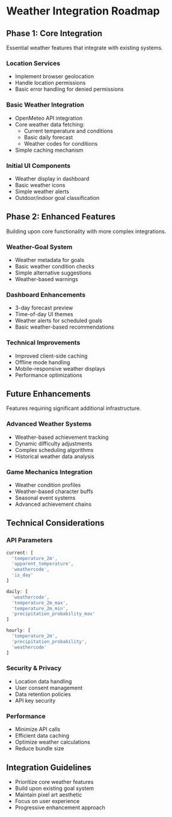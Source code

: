 # Weather Integration Roadmap

## Phase 1: Core Integration
Essential weather features that integrate with existing systems.

### Location Services
- Implement browser geolocation
- Handle location permissions
- Basic error handling for denied permissions

### Basic Weather Integration
- OpenMeteo API integration
- Core weather data fetching:
  - Current temperature and conditions
  - Basic daily forecast
  - Weather codes for conditions
- Simple caching mechanism

### Initial UI Components
- Weather display in dashboard
- Basic weather icons
- Simple weather alerts
- Outdoor/indoor goal classification

## Phase 2: Enhanced Features
Building upon core functionality with more complex integrations.

### Weather-Goal System
- Weather metadata for goals
- Basic weather condition checks
- Simple alternative suggestions
- Weather-based warnings

### Dashboard Enhancements
- 3-day forecast preview
- Time-of-day UI themes
- Weather alerts for scheduled goals
- Basic weather-based recommendations

### Technical Improvements
- Improved client-side caching
- Offline mode handling
- Mobile-responsive weather displays
- Performance optimizations

## Future Enhancements
Features requiring significant additional infrastructure.

### Advanced Weather Systems
- Weather-based achievement tracking
- Dynamic difficulty adjustments
- Complex scheduling algorithms
- Historical weather data analysis

### Game Mechanics Integration
- Weather condition profiles
- Weather-based character buffs
- Seasonal event systems
- Advanced achievement chains

## Technical Considerations

### API Parameters
```typescript
current: [
  'temperature_2m',
  'apparent_temperature',
  'weathercode',
  'is_day'
]

daily: [
  'weathercode',
  'temperature_2m_max',
  'temperature_2m_min',
  'precipitation_probability_max'
]

hourly: [
  'temperature_2m',
  'precipitation_probability',
  'weathercode'
]
```

### Security & Privacy
- Location data handling
- User consent management
- Data retention policies
- API key security

### Performance
- Minimize API calls
- Efficient data caching
- Optimize weather calculations
- Reduce bundle size

## Integration Guidelines
- Prioritize core weather features
- Build upon existing goal system
- Maintain pixel art aesthetic
- Focus on user experience
- Progressive enhancement approach
